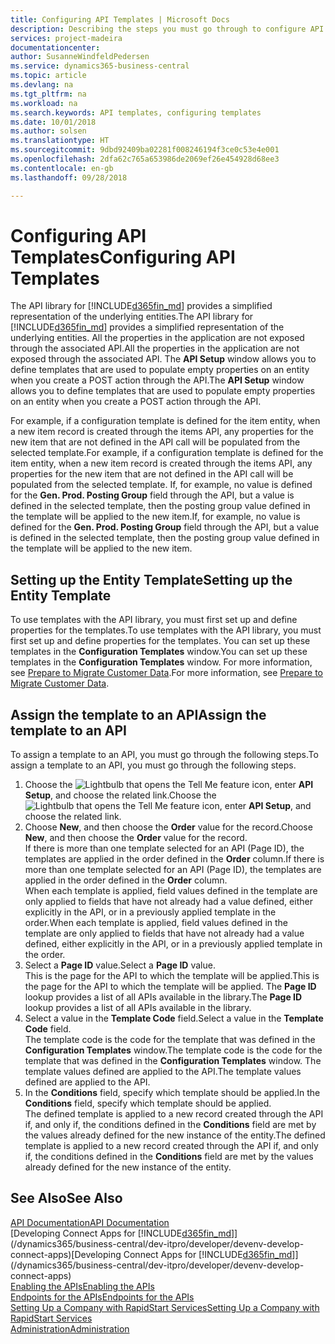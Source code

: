 ```yaml
---
title: Configuring API Templates | Microsoft Docs
description: Describing the steps you must go through to configure API templates for Dynamics 365 Business Central.
services: project-madeira
documentationcenter: 
author: SusanneWindfeldPedersen
ms.service: dynamics365-business-central
ms.topic: article
ms.devlang: na
ms.tgt_pltfrm: na
ms.workload: na
ms.search.keywords: API templates, configuring templates
ms.date: 10/01/2018
ms.author: solsen
ms.translationtype: HT
ms.sourcegitcommit: 9dbd92409ba02281f008246194f3ce0c53e4e001
ms.openlocfilehash: 2dfa62c765a653986de2069ef26e454928d68ee3
ms.contentlocale: en-gb
ms.lasthandoff: 09/28/2018

---
```


# <a name="configuring-api-templates"></a><span data-ttu-id="e1bc7-103">Configuring API Templates</span><span class="sxs-lookup"><span data-stu-id="e1bc7-103">Configuring API Templates</span></span>
<span data-ttu-id="e1bc7-104">The API library for [!INCLUDE[d365fin_md](includes/d365fin_md.md)] provides a simplified representation of the underlying entities.</span><span class="sxs-lookup"><span data-stu-id="e1bc7-104">The API library for [!INCLUDE[d365fin_md](includes/d365fin_md.md)] provides a simplified representation of the underlying entities.</span></span> <span data-ttu-id="e1bc7-105">All the properties in the application are not exposed through the associated API.</span><span class="sxs-lookup"><span data-stu-id="e1bc7-105">All the properties in the application are not exposed through the associated API.</span></span> <span data-ttu-id="e1bc7-106">The **API Setup** window allows you to define templates that are used to populate empty properties on an entity when you create a POST action through the API.</span><span class="sxs-lookup"><span data-stu-id="e1bc7-106">The **API Setup** window allows you to define templates that are used to populate empty properties on an entity when you create a POST action through the API.</span></span> 

<span data-ttu-id="e1bc7-107">For example, if a configuration template is defined for the item entity, when a new item record is created through the items API, any properties for the new item that are not defined in the API call will be populated from the selected template.</span><span class="sxs-lookup"><span data-stu-id="e1bc7-107">For example, if a configuration template is defined for the item entity, when a new item record is created through the items API, any properties for the new item that are not defined in the API call will be populated from the selected template.</span></span> <span data-ttu-id="e1bc7-108">If, for example, no value is defined for the **Gen. Prod. Posting Group** field through the API, but a value is defined in the selected template, then the posting group value defined in the template will be applied to the new item.</span><span class="sxs-lookup"><span data-stu-id="e1bc7-108">If, for example, no value is defined for the **Gen. Prod. Posting Group** field through the API, but a value is defined in the selected template, then the posting group value defined in the template will be applied to the new item.</span></span> 

## <a name="setting-up-the-entity-template"></a><span data-ttu-id="e1bc7-109">Setting up the Entity Template</span><span class="sxs-lookup"><span data-stu-id="e1bc7-109">Setting up the Entity Template</span></span>
<span data-ttu-id="e1bc7-110">To use templates with the API library, you must first set up and define properties for the templates.</span><span class="sxs-lookup"><span data-stu-id="e1bc7-110">To use templates with the API library, you must first set up and define properties for the templates.</span></span> <span data-ttu-id="e1bc7-111">You can set up these templates in the **Configuration Templates** window.</span><span class="sxs-lookup"><span data-stu-id="e1bc7-111">You can set up these templates in the **Configuration Templates** window.</span></span> <span data-ttu-id="e1bc7-112">For more information, see [Prepare to Migrate Customer Data](admin-use-templates-to-prepare-customer-data-for-migration.md).</span><span class="sxs-lookup"><span data-stu-id="e1bc7-112">For more information, see [Prepare to Migrate Customer Data](admin-use-templates-to-prepare-customer-data-for-migration.md).</span></span> 

## <a name="assign-the-template-to-an-api"></a><span data-ttu-id="e1bc7-113">Assign the template to an API</span><span class="sxs-lookup"><span data-stu-id="e1bc7-113">Assign the template to an API</span></span>

<span data-ttu-id="e1bc7-114">To assign a template to an API, you must go through the following steps.</span><span class="sxs-lookup"><span data-stu-id="e1bc7-114">To assign a template to an API, you must go through the following steps.</span></span>

1. <span data-ttu-id="e1bc7-115">Choose the ![Lightbulb that opens the Tell Me feature](media/ui-search/search_small.png "Tell me what you want to do") icon, enter **API Setup**, and choose the related link.</span><span class="sxs-lookup"><span data-stu-id="e1bc7-115">Choose the ![Lightbulb that opens the Tell Me feature](media/ui-search/search_small.png "Tell me what you want to do") icon, enter **API Setup**, and choose the related link.</span></span>
2. <span data-ttu-id="e1bc7-116">Choose **New**, and then choose the **Order** value for the record.</span><span class="sxs-lookup"><span data-stu-id="e1bc7-116">Choose **New**, and then choose the **Order** value for the record.</span></span>  
<span data-ttu-id="e1bc7-117">If there is more than one template selected for an API (Page ID), the templates are applied in the order defined in the **Order** column.</span><span class="sxs-lookup"><span data-stu-id="e1bc7-117">If there is more than one template selected for an API (Page ID), the templates are applied in the order defined in the **Order** column.</span></span>   
<span data-ttu-id="e1bc7-118">When each template is applied, field values defined in the template are only applied to fields that have not already had a value defined, either explicitly in the API, or in a previously applied template in the order.</span><span class="sxs-lookup"><span data-stu-id="e1bc7-118">When each template is applied, field values defined in the template are only applied to fields that have not already had a value defined, either explicitly in the API, or in a previously applied template in the order.</span></span> 
3. <span data-ttu-id="e1bc7-119">Select a **Page ID** value.</span><span class="sxs-lookup"><span data-stu-id="e1bc7-119">Select a **Page ID** value.</span></span>  
<span data-ttu-id="e1bc7-120">This is the page for the API to which the template will be applied.</span><span class="sxs-lookup"><span data-stu-id="e1bc7-120">This is the page for the API to which the template will be applied.</span></span> <span data-ttu-id="e1bc7-121">The **Page ID** lookup provides a list of all APIs available in the library.</span><span class="sxs-lookup"><span data-stu-id="e1bc7-121">The **Page ID** lookup provides a list of all APIs available in the library.</span></span>
4. <span data-ttu-id="e1bc7-122">Select a value in the **Template Code** field.</span><span class="sxs-lookup"><span data-stu-id="e1bc7-122">Select a value in the **Template Code** field.</span></span>  
<span data-ttu-id="e1bc7-123">The template code is the code for the template that was defined in the **Configuration Templates** window.</span><span class="sxs-lookup"><span data-stu-id="e1bc7-123">The template code is the code for the template that was defined in the **Configuration Templates** window.</span></span> <span data-ttu-id="e1bc7-124">The template values defined are applied to the API.</span><span class="sxs-lookup"><span data-stu-id="e1bc7-124">The template values defined are applied to the API.</span></span> 
5. <span data-ttu-id="e1bc7-125">In the **Conditions** field, specify which template should be applied.</span><span class="sxs-lookup"><span data-stu-id="e1bc7-125">In the **Conditions** field, specify which template should be applied.</span></span>  
<span data-ttu-id="e1bc7-126">The defined template is applied to a new record created through the API if, and only if, the conditions defined in the **Conditions** field are met by the values already defined for the new instance of the entity.</span><span class="sxs-lookup"><span data-stu-id="e1bc7-126">The defined template is applied to a new record created through the API if, and only if, the conditions defined in the **Conditions** field are met by the values already defined for the new instance of the entity.</span></span>

## <a name="see-also"></a><span data-ttu-id="e1bc7-127">See Also</span><span class="sxs-lookup"><span data-stu-id="e1bc7-127">See Also</span></span>
[<span data-ttu-id="e1bc7-128">API Documentation</span><span class="sxs-lookup"><span data-stu-id="e1bc7-128">API Documentation</span></span>](/dynamics-nav/fin-graph)  
<span data-ttu-id="e1bc7-129">[Developing Connect Apps for [!INCLUDE[d365fin_md](includes/d365fin_md.md)]](/dynamics365/business-central/dev-itpro/developer/devenv-develop-connect-apps)</span><span class="sxs-lookup"><span data-stu-id="e1bc7-129">[Developing Connect Apps for [!INCLUDE[d365fin_md](includes/d365fin_md.md)]](/dynamics365/business-central/dev-itpro/developer/devenv-develop-connect-apps)</span></span>  
[<span data-ttu-id="e1bc7-130">Enabling the APIs</span><span class="sxs-lookup"><span data-stu-id="e1bc7-130">Enabling the APIs</span></span>](/dynamics-nav/enabling-apis-for-dynamics-nav)  
[<span data-ttu-id="e1bc7-131">Endpoints for the APIs</span><span class="sxs-lookup"><span data-stu-id="e1bc7-131">Endpoints for the APIs</span></span>](/dynamics-nav/endpoints-apis-for-dynamics)  
[<span data-ttu-id="e1bc7-132">Setting Up a Company with RapidStart Services</span><span class="sxs-lookup"><span data-stu-id="e1bc7-132">Setting Up a Company with RapidStart Services</span></span>](admin-set-up-a-company-with-rapidstart.md)  
[<span data-ttu-id="e1bc7-133">Administration</span><span class="sxs-lookup"><span data-stu-id="e1bc7-133">Administration</span></span>](admin-setup-and-administration.md)
